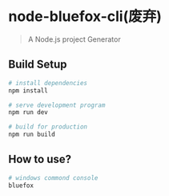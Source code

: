 # node-bluefox-cli(废弃)

> A Node.js project Generator

## Build Setup

``` bash
# install dependencies
npm install

# serve development program
npm run dev

# build for production
npm run build
```

## How to use?

``` bash
# windows commond console
bluefox

```
